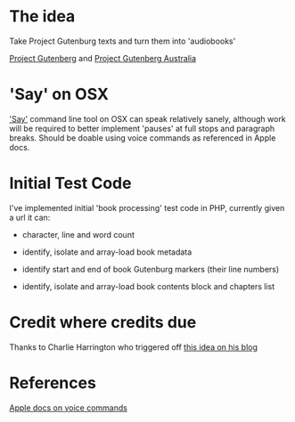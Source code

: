 # The idea

Take Project Gutenburg texts and turn them into 'audiobooks'

[Project Gutenberg](https://www.gutenberg.org) and [Project Gutenberg Australia](https://www.gutenberg.net.au/)

# 'Say' on OSX

['Say'](https://ss64.com/osx/say.html) command line tool on OSX can speak relatively sanely, although work will be required to better implement 'pauses' at full stops and paragraph breaks. Should be doable using voice commands as referenced in Apple docs.


# Initial Test Code

I've implemented initial 'book processing' test code in PHP, currently given a url it can:

* character, line and word count

* identify, isolate and array-load book metadata

* identify start and end of book Gutenburg markers (their line numbers)

* identify, isolate and array-load book contents block and chapters list


# Credit where credits due

Thanks to Charlie Harrington who triggered off [this idea on his blog](https://www.charlieharrington.com/flow-and-creative-computing/)

# References

[Apple docs on voice commands](https://developer.apple.com/library/archive/documentation/UserExperience/Conceptual/SpeechSynthesisProgrammingGuide/FineTuning/FineTuning.html#//apple_ref/doc/uid/TP40004365-CH5-SW11)



